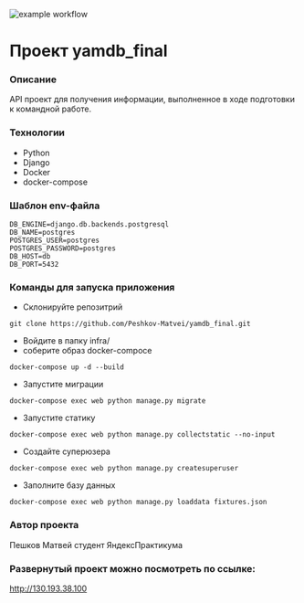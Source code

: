 ![example workflow](https://github.com/github/yamdb_final/actions/workflows/yamdb_workflow/badge.svg)
# Проект yamdb_final
### Описание
API проект для получения информации, выполненное в ходе подготовки к командной работе.
### Технологии
- Python
- Django
- Docker
- docker-compose
### Шаблон env-файла
```
DB_ENGINE=django.db.backends.postgresql
DB_NAME=postgres
POSTGRES_USER=postgres
POSTGRES_PASSWORD=postgres
DB_HOST=db
DB_PORT=5432
```
### Команды для запуска приложения
- Склонируйте репозитрий 
```
git clone https://github.com/Peshkov-Matvei/yamdb_final.git
```
- Войдите в папку infra/
- соберите образ docker-compoce
```
docker-compose up -d --build
```
- Запустите миграции
```
docker-compose exec web python manage.py migrate
```
- Запустите статику
```
docker-compose exec web python manage.py collectstatic --no-input
```
- Создайте суперюзера
```
docker-compose exec web python manage.py createsuperuser
```
- Заполните базу данных 
```
docker-compose exec web python manage.py loaddata fixtures.json
```
### Автор проекта
Пешков Матвей студент ЯндексПрактикума
### Развернутый проект можно посмотреть по ссылке:
http://130.193.38.100
